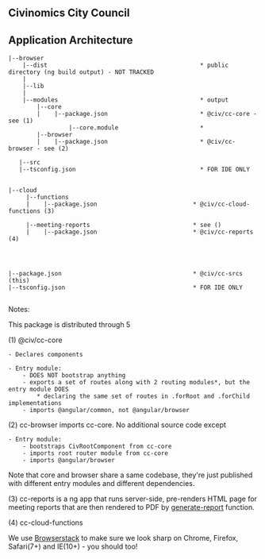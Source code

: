 Civinomics City Council
--


Application Architecture 
---


```
|--browser                                              
    |--dist                                           * public directory (ng build output) - NOT TRACKED 
    |
    |--lib                 
    |
    |--modules                                        * output 
        |--core 
        |    |--package.json                          * @civ/cc-core - see (1) 
                 |--core.module                       * 
        |--browser 
        |    |--package.json                          * @civ/cc-browser - see (2) 
            
   |--src
   |--tsconfig.json                                   * FOR IDE ONLY       
        
       
|--cloud 
     |--functions 
     |    |--package.json                           * @civ/cc-cloud-functions (3)
     
     |--meeting-reports                             * see () 
     |    |--package.json                           * @civ/cc-reports (4)




|--package.json                                     * @civ/cc-srcs (this) 
|--tsconfig.json                                    * FOR IDE ONLY
    

```
Notes: 

This package is distributed through 5 

(1) @civ/cc-core
    
    - Declares components 
    
    - Entry module: 
        - DOES NOT bootstrap anything 
        - exports a set of routes along with 2 routing modules*, but the entry module DOES 
            * declaring the same set of routes in .forRoot and .forChild implementations
        - imports @angular/common, not @angular/browser
    
(2) cc-browser imports cc-core. No additional source code except 

    - Entry module: 
        - bootstraps CivRootComponent from cc-core 
        - imports root router module from cc-core 
        - imports @angular/browser
        

Note that core and browser share a same codebase, they're just published with different entry modules and different dependencies. 


(3) cc-reports is a 
ng app that runs server-side, pre-renders HTML page for meeting reports that are then rendered to PDF by [generate-report]() function.
  
 
(4) cc-cloud-functions  
 
 
We use [Browserstack](https://www.browserstack.com) to make sure we look sharp on Chrome, Firefox, Safari(7+) and IE(10+) - you should too!
